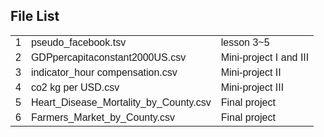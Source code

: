 <!DOCTYPE html>
<html>
<head>
<style>
table {
    font-family: arial, sans-serif;
    border-collapse: collapse;
    width: 100%;
}

td, th {
    border: 1px solid #dddddd;
    text-align: left;
    padding: 8px;
}

tr:nth-child(even) {
    background-color: #dddddd;
}
</style>
</head>
<body>

<h2>File List</h2>

<table>
  <tr>
    <td>1</td>
    <td>pseudo_facebook.tsv</td>
    <td>lesson 3~5</td>
  </tr>
  <tr>
    <td>2</td>
    <td>GDPpercapitaconstant2000US.csv</td>
    <td>Mini-project I and III</td>
  </tr>
  <tr>
    <td>3</td>
    <td>indicator_hour compensation.csv</td>
    <td>Mini-project II</td>
  </tr>
  <tr>
    <td>4</td>
    <td>co2 kg per USD.csv</td>
    <td>Mini-project III</td>
  </tr>
  <tr>
    <td>5</td>
    <td>Heart_Disease_Mortality_by_County.csv</td>
    <td>Final project</td>
  </tr>
  <tr>
    <td>6</td>
    <td>Farmers_Market_by_County.csv</td>
    <td>Final project</td>
  </tr>
</table>

</body>
</html>